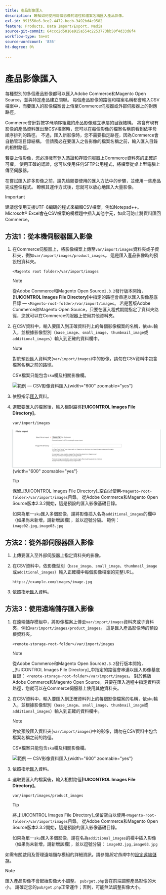```yaml
---
title: 產品影像匯入
description: 瞭解如何使用每個影像的路徑和檔案名稱匯入產品影像。
exl-id: 991550e6-9ce2-4472-becb-3492bd4c9582
feature: Products, Data Import/Export, Media
source-git-commit: 64ccc2d5016e915a554c2253773bb50f4d33d6f4
workflow-type: tm+mt
source-wordcount: '836'
ht-degree: 0%

---
```


# 產品影像匯入

每種型別的多個產品影像都可以匯入Adobe Commerce和Magento Open Source，並與特定產品建立關聯。 每個產品影像的路徑和檔案名稱都會輸入CSV檔案中，而要匯入的影像檔案會上傳至Commerce伺服器或外部伺服器上的對應路徑。

Commerce會針對按字母順序組織的產品影像建立專屬的目錄結構。 將含有現有影像的產品資料匯出至CSV檔案時，您可以在每個影像的檔案名稱前看到依字母順序排列的路徑。 不過，匯入新影像時，您不需要指定路徑，因為Commerce會自動管理目錄結構。 但請務必在要匯入之各影像的檔案名稱之前，輸入匯入目錄的相對路徑。

若要上傳影像，您必須擁有登入憑證和存取伺服器上Commerce資料夾的正確許可權。 使用正確的認證，您可以使用任何SFTP公用程式，將檔案從桌上型電腦上傳至伺服器。

在嘗試匯入許多影像之前，請先檢閱要使用的匯入方法中的步驟，並使用一些產品完成整個程式。 瞭解其運作方式後，您就可以放心地匯入大量影像。

>[!IMPORTANT]
>
>建議您使用支援UTF-8編碼的程式來編輯CSV檔案，例如Notepad++。 Microsoft® Excel會在CSV檔案的欄標題中插入其他字元，如此可防止將資料匯回Commerce。

## 方法1：從本機伺服器匯入影像

1. 在Commerce伺服器上，將影像檔案上傳至`var/import/images`資料夾或子資料夾，例如`var/import/images/product_images`。 這是匯入產品影像時的預設根資料夾。

   ```terminal
   <Magento root folder>/var/import/images
   ```

   >[!NOTE]
   >
   >從Adobe Commerce和Magento Open Source`2.3.2`發行版本開始，**[!UICONTROL Images File Directory]**&#x200B;中指定的路徑會串連以匯入影像基底目錄 — `<Magento-root-folder>/var/import/images`。 若是舊版Adobe Commerce和Magento Open Source，只要在匯入程式期間指定了資料夾路徑，您就可以在Commerce伺服器上使用其他資料夾。

1. 在CSV資料中，輸入要匯入到正確資料列上的每個影像檔案的名稱，依`sku`輸入，並根據影像型別（`base_image`、`small_image`、`thumbnail_image`或`additional_images`）輸入到正確的資料欄中。

   >[!NOTE]
   >
   >對於預設匯入資料夾(`var/import/images`)中的影像，請勿在CSV資料中包含檔案名稱之前的路徑。

   CSV檔案只能包含`sku`欄及相關影像欄。

   ![範例 — CSV影像資料匯入](./assets/data-import-csv-image-files-default-local.png){width="600" zoomable="yes"}

1. 依照指示[匯入](data-import.md)資料。

1. 選取要匯入的檔案後，輸入相對路徑&#x200B;**[!UICONTROL Images File Directory]**。

   ```terminal
   var/import/images
   ```

   ![資料匯入影像檔案目錄](./assets/data-import-file-to-import.png){width="600" zoomable="yes"}

   >[!TIP]
   >
   >保留&#x200B;_[!UICONTROL Images File Directory]_空白以使用`<Magento-root-folder>/var/import/images`目錄。 從Adobe Commerce和Magento Open Source版本2.3.2開始，這是預設的匯入影像基礎目錄。

   如果為單一`sku`匯入多個影像，請將影像插入名為`additional_images`的欄中（如果尚未新增，請新增該欄），並以逗號分隔。 範例： `image02.jpg,image03.jpg`

## 方法2：從外部伺服器匯入影像

1. 上傳要匯入至外部伺服器上指定資料夾的影像。

1. 在CSV資料中，依影像型別（`base_image`、`small_image`、`thumbnail_image`或`additional_images`）輸入正確欄中每個影像檔案的完整URL。

   ```terminal
   https://example.com/images/image.jpg
   ```

1. 依照指示[匯入](data-import.md)資料。

## 方法3：使用遠端儲存匯入影像

1. 在遠端儲存模組中，將影像檔案上傳至`var/import/images`資料夾或子資料夾，例如`var/import/images/product_images`。 這是匯入產品影像時的預設根資料夾。

   ```terminal
   <remote-storage-root-folder>/var/import/images
   ```

   >[!NOTE]
   >
   >從Adobe Commerce和Magento Open Source`2.3.2`發行版本開始，_[!UICONTROL Images File Directory]_中指定的路徑會串連以匯入影像基底目錄： `<remote-storage-root-folder>/var/import/images`。 對於舊版Adobe Commerce和Magento Open Source，只要在匯入過程中指定資料夾路徑，您就可以在Commerce伺服器上使用其他資料夾。

1. 在CSV資料中，輸入要匯入到正確資料列上的每個影像檔案的名稱，依`sku`輸入，並根據影像型別（`base_image`、`small_image`、`thumbnail_image`或`additional_images`）輸入到正確的資料欄中。

   >[!NOTE]
   >
   >對於預設匯入資料夾(`var/import/images`)中的影像，請勿在CSV資料中包含檔案名稱之前的路徑。

   CSV檔案只能包含`sku`欄及相關影像欄。

   ![範例 — CSV影像資料匯入](./assets/data-import-csv-image-files-default-local.png){width="600" zoomable="yes"}

1. 依照指示[匯入](data-import.md)資料。

1. 選取要匯入的檔案後，輸入相對路徑&#x200B;**[!UICONTROL Images File Directory]**。

   ```terminal
   var/import/images/product_images
   ```

   >[!TIP]
   >
   >將&#x200B;_[!UICONTROL Images File Directory]_保留空白以使用`<Magento-root-folder>/var/import/images`目錄。 從Adobe Commerce和Magento Open Source版本2.3.2開始，這是預設的匯入影像基礎目錄。

   如果為單一`sku`匯入多個影像，請在名為`additional_images`的欄中插入影像（如果尚未新增，請新增該欄），並以逗號分隔： `image02.jpg,image03.jpg`

如需有關啟用及管理遠端儲存模組的詳細資訊，請參閱&#x200B;_設定指南_&#x200B;中的[設定遠端儲存](https://experienceleague.adobe.com/docs/commerce-operations/configuration-guide/storage/remote-storage/remote-storage.html)。

>[!NOTE]
>
>匯入產品影像不會起始影像大小調整。 `pub/get.php`會在前端調整產品影像的大小。 請確定您的`pub/get.php`正常運作；否則，可能無法調整影像大小。
